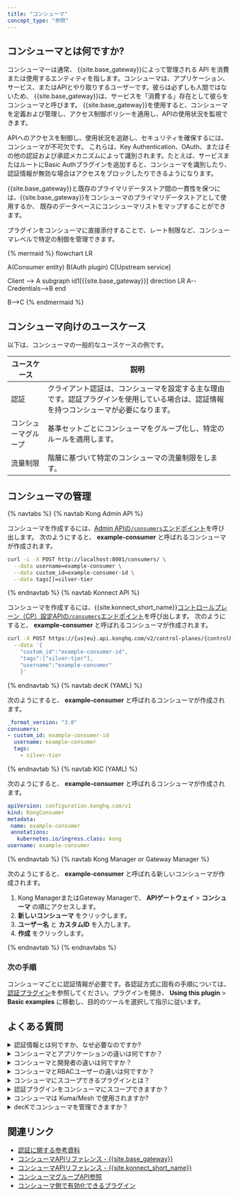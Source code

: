 ```yaml
---
title: "コンシューマ"
concept_type: "参照"
---
```

コンシューマとは何ですか?
-------------

コンシューマーは通常、 {{site.base_gateway}}によって管理される API を消費または使用するエンティティを指します。コンシューマは、アプリケーション、サービス、またはAPIとやり取りするユーザーです。彼らは必ずしも人間ではないため、 {{site.base_gateway}}は、サービスを「消費する」存在として彼らをコンシューマと呼びます。
{{site.base_gateway}}を使用すると、コンシューマを定義および管理し、アクセス制御ポリシーを適用し、APIの使用状況を監視できます。

APIへのアクセスを制御し、使用状況を追跡し、セキュリティを確保するには、コンシューマが不可欠です。
これらは、Key Authentication、OAuth、またはその他の認証および承認メカニズムによって識別されます。たとえば、サービスまたはルートにBasic Authプラグインを追加すると、コンシューマを識別したり、認証情報が無効な場合はアクセスをブロックしたりできるようになります。

{{site.base_gateway}}と既存のプライマリデータストア間の一貫性を保つには、{{site.base_gateway}}をコンシューマのプライマリデータストアとして使用するか、
既存のデータベースにコンシューマリストをマップすることができます。

プラグインをコンシューマに直接添付することで、レート制限など、コンシューマレベルで特定の制御を管理できます。

{% mermaid %}
flowchart LR

A(Consumer entity)
B(Auth plugin)
C[Upstream service]

Client --> A
subgraph id1[{{site.base_gateway}}]
direction LR
A--Credentials-->B
end

B-->C
{% endmermaid %}

コンシューマ向けのユースケース
---------------

以下は、コンシューマの一般的なユースケースの例です。

|   ユースケース   |                                  説明                                  |
|------------|----------------------------------------------------------------------|
| 認証         | クライアント認証は、コンシューマを設定する主な理由です。認証プラグインを使用している場合は、認証情報を持つコンシューマが必要になります。 |
| コンシューマグループ | 基準セットごとにコンシューマをグループ化し、特定のルールを適用します。                                  |
| 流量制限       | 階層に基づいて特定のコンシューマの流量制限をします。                                           |

コンシューマの管理
---------

{% navtabs %}
{% navtab Kong Admin API %}

コンシューマを作成するには、[Admin APIの`/consumers`エンドポイント](/gateway/api/admin-ee/latest/#/Consumers)を呼び出します。
次のようにすると、 **example\-consumer** と呼ばれるコンシューマが作成されます。

```sh
curl -i -X POST http://localhost:8001/consumers/ \
  --data username=example-consumer \
  --data custom_id=example-consumer-id \
  --data tags[]=silver-tier
```

{% endnavtab %}
{% navtab Konnect API %}

コンシューマを作成するには、{{site.konnect_short_name}}[コントロールプレーン（CP）設定APIの`/consumers`エンドポイント](/konnect/api/control-plane-configuration/latest/#/Consumers)を呼び出します。
次のようにすると、 **example\-consumer** と呼ばれるコンシューマが作成されます。

```sh
curl -X POST https://{us|eu}.api.konghq.com/v2/control-planes/{controlPlaneId}/core-entities/consumers \
  --data '{
    "custom_id":"example-consumer-id",
    "tags":["silver-tier"],
    "username":"example-consumer"
    }'
```

{% endnavtab %}
{% navtab decK (YAML) %}

次のようにすると、 **example\-consumer** と呼ばれるコンシューマが作成されます。

```yaml
_format_version: "3.0"
consumers:
- custom_id: example-consumer-id
  username: example-consumer
  tags:
    - silver-tier
```

{% endnavtab %}
{% navtab KIC (YAML) %}

次のようにすると、 **example\-consumer** と呼ばれるコンシューマが作成されます。

```yaml
apiVersion: configuration.konghq.com/v1
kind: KongConsumer
metadata:
 name: example-consumer
 annotations:
   kubernetes.io/ingress.class: kong
username: example-consumer
```

{% endnavtab %}
{% navtab Kong Manager or Gateway Manager %}

次のようにすると、 **example\-consumer** と呼ばれる新しいコンシューマが作成されます。

1. Kong ManagerまたはGateway Managerで、 **APIゲートウェイ** > **コンシューマ** の順にアクセスします。
2. **新しいコンシューマ** をクリックします。
3. **ユーザー名** と **カスタムID** を入力します。
4. **作成** をクリックします。

{% endnavtab %}
{% endnavtabs %}

### 次の手順

コンシューマごとに認証情報が必要です。各認証方式に固有の手順については、[認証プラグイン](/hub/?category=authentication)を参照してください。プラグインを開き、 **Using this plugin** > **Basic examples** に移動し、目的のツールを選択して指示に従います。

よくある質問
------

<details><summary>認証情報とは何ですか、なぜ必要なのですか?</summary>認証情報は、さまざまな認証メカニズムを介してコンシューマーを認証するために必要です。認証情報の種類は、使用する認証プラグインによって異なります。 <br><br> たとえば、Key AuthenticationプラグインにはAPIキーが必要であり、Basic Authプラグインにはユーザー名とパスワードのペアが必要です。</details> <details><summary>コンシューマとアプリケーションの違いは何ですか？</summary> 

アプリケーションは、開発者に対して{{site.base_gateway}}または{{site.konnect_short_name}}によって管理されるAPIへのアクセス機能を提供するもので、
必要な認証情報を生成するためのKongの管理チームからのやり取りは必要ありません。
<br><br>
コンシューマに関しては、Kongのチームはコンシューマを作り、認証情報を生成して、それをAPIにアクセスする必要がある開発者と共有する必要があります。
アプリケーションは、開発者が必要なAPIの認証情報を自動的に取得し、サブスクライブできるようにするKongの一種のコンシューマと考えることができます。
</details> <details><summary>コンシューマと開発者の違いは何ですか？</summary> 

開発者はDev Portalの実際のユーザーですが、コンシューマは抽象的概念です。
</details> <details><summary>コンシューマとRBACユーザーの違いは何ですか？</summary> 

RBAC ユーザーは Kong Manager のユーザーですが、コンシューマはゲートウェイ自体のユーザー（実ユーザーまたは抽象ユーザー）です。
</details> <details><summary>コンシューマにスコープできるプラグインとは？</summary> 

特定のプラグインは、サービス、ルート、またはグローバルではなく、コンシューマにスコープ設定できます。例えば、
特定のコンシューマに流量制限をかけるには、Rate Limitingプラグインを設定するか、Request Transformer プラグインを使用してそのコンシューマのリクエストを編集できます。
リスト一覧は、<a href="/hub/plugins/compatibility/#scopes">プラグインスコープの互換性リファレンス</a>をご覧ください。
</details> <details><summary>認証プラグインをコンシューマにスコープできますか？</summary> 

いいえ。認証情報を構成すると認証プラグインとコンシューマを関連付けることができます。たとえば、基本的な認証情報を持つコンシューマはBasic Authプラグインを使用します。
ただしそのプラグインは、ルート、サービス、またはグローバルのいずれかコンシューマがアクセス可能なものをスコープとする必要があります。
</details> <details><summary>コンシューマは Kuma/Mesh で使用されますか?</summary> 

いいえ。
</details> <details><summary>decKでコンシューマを管理できますか？</summary> 

はい、decKを使ってコンシューマを管理できますが、コンシューマの数が多い場合は注意してください。
<br><br>
データベース内に多数のコンシューマが存在する場合は、decK を使用してそれらをエクスポートまたは管理しないでください。decK はエンティティ構成を管理するために構築されています。エンドユーザーのデータ用ではありません。
レコード数は簡単に数十万、数百万にまで増える可能性があります。
</details> 

関連リンク
-----

* [認証に関する参考資料](/gateway/latest/kong-plugins/authentication/reference/)
* [コンシューマAPIリファレンス \- {{site.base_gateway}}](/gateway/api/admin-ee/latest/#/Consumers)
* [コンシューマAPIリファレンス \- {{site.konnect_short_name}}](/konnect/api/control-plane-configuration/latest/#/Consumers)
* [コンシューマグループAPI参照](/gateway/api/admin-ee/latest/#/consumer_groups)
* [コンシューマ側で有効化できるプラグイン](/hub/plugins/compatibility/#scopes)

